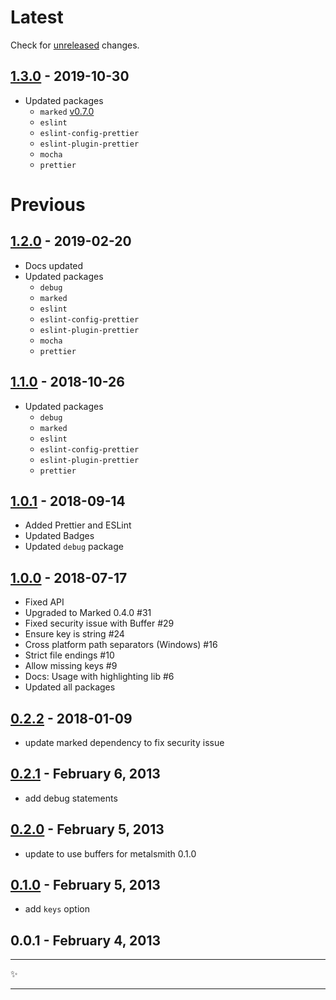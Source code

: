 # Latest

Check for [unreleased][] changes.

## [1.3.0][] - 2019-10-30

- Updated packages
  - `marked` [v0.7.0](https://github.com/markedjs/marked/releases/tag/v0.7.0)
  - `eslint`
  - `eslint-config-prettier`
  - `eslint-plugin-prettier`
  - `mocha`
  - `prettier`

# Previous

## [1.2.0][] - 2019-02-20

- Docs updated
- Updated packages
  - `debug`
  - `marked`
  - `eslint`
  - `eslint-config-prettier`
  - `eslint-plugin-prettier`
  - `mocha`
  - `prettier`

## [1.1.0][] - 2018-10-26

- Updated packages
  - `debug`
  - `marked`
  - `eslint`
  - `eslint-config-prettier`
  - `eslint-plugin-prettier`
  - `prettier`

## [1.0.1][] - 2018-09-14

- Added Prettier and ESLint
- Updated Badges
- Updated `debug` package

## [1.0.0][] - 2018-07-17

- Fixed API
- Upgraded to Marked 0.4.0 #31
- Fixed security issue with Buffer #29
- Ensure key is string #24
- Cross platform path separators (Windows) #16
- Strict file endings #10
- Allow missing keys #9
- Docs: Usage with highlighting lib #6
- Updated all packages

## [0.2.2][] - 2018-01-09

- update marked dependency to fix security issue

## [0.2.1][] - February 6, 2013

- add debug statements

## [0.2.0][] - February 5, 2013

- update to use buffers for metalsmith 0.1.0

## [0.1.0][] - February 5, 2013

- add `keys` option

## 0.0.1 - February 4, 2013

---

:sparkles:

---

[unreleased]: https://github.com/metalsmith/markdown/compare/v1.2.0...HEAD
[1.3.0]: https://github.com/metalsmith/markdown/compare/v1.2.0...v1.3.0
[1.2.0]: https://github.com/metalsmith/markdown/compare/v1.1.0...v1.2.0
[1.1.0]: https://github.com/metalsmith/markdown/compare/v1.0.1...v1.1.0
[1.0.1]: https://github.com/metalsmith/markdown/compare/v1.0.0...v1.0.1
[1.0.0]: https://github.com/metalsmith/markdown/compare/v0.2.2...v1.0.0
[0.2.2]: https://github.com/metalsmith/markdown/compare/v0.2.1...v0.2.2
[0.2.1]: https://github.com/metalsmith/markdown/compare/v0.2.0...v0.2.1
[0.2.0]: https://github.com/metalsmith/markdown/compare/v0.1.0...v0.2.0
[0.1.0]: https://github.com/metalsmith/markdown/compare/v0.0.1...v0.1.0
